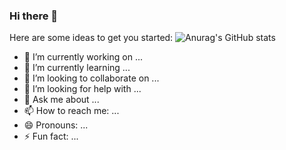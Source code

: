 ### Hi there 👋

Here are some ideas to get you started:
![Anurag's GitHub stats](https://github-readme-stats.vercel.app/api?username=cikichen&show_icons=true)

- 🔭 I’m currently working on ...
- 🌱 I’m currently learning ...
- 👯 I’m looking to collaborate on ...
- 🤔 I’m looking for help with ...
- 💬 Ask me about ...
- 📫 How to reach me: ...
- 😄 Pronouns: ...
- ⚡ Fun fact: ...

